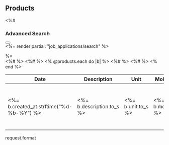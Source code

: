 <div class="content-wrapper">
  <section class="content-header">
    <h1>
      Products
    </h1>
  </section>

  <%# <section class="content">
    <div class="row">
      <div class="col-xs-12">
        <div class="box box-default collapsed-box">
          <div class="box-header with-border">
            <h3 class="box-title">Advanced Search</h3>
            <div class="box-tools pull-right">
              <button class="btn btn-box-tool" data-widget="collapse">
                <i class="fa fa-search"></i>
              </button>
            </div>
          </div>
          <div class="box-body">
            <%= render partial: "job_applications/search" %>
          </div>
        </div>
      </div>
    </div>
  </section> %>

  <div class="row">
    <div class="col-xs-12">
      <div class="box">
        <div class="box-header">
        </div>
        <div class="box-body">
          <table id="example2" class="table table-bordered table-striped">
            <thead>
              <tr>
                <th>Date</th>
                <th>Description</th>
                <th>Unit</th>
                <%# <th>Mobile Number</th> %>
                <th>Title</th>
                <%# <th>Resume</th> %>
              </tr>
            </thead>
            <tbody>
              <% @products.each do |b| %>
                <tr>
                  <td><%= b.created_at.strftime("%d-%b-%Y") %></td>
                  <td><%= b.description.to_s %></td>
                  <td><%= b.unit.to_s %></td>
                  <%# <td><%= b.mobile_number %></td> %>
                  <td><%= b.product.title rescue nil %></td>
                  <%# <td>
                    <% if b.resume.present? %>
                      <%= link_to "Resume", b.resume.url, target: "_blank" %>
                    <% end %>
                  </td> %>
                </tr>
              <% end %>
            </tbody>
          </table>
        </div>
      </div>
    </div>
  </div>
</div>





  request.format
